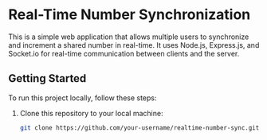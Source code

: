 # Real-Time Number Synchronization

This is a simple web application that allows multiple users to synchronize and increment a shared number in real-time. It uses Node.js, Express.js, and Socket.io for real-time communication between clients and the server.

## Getting Started

To run this project locally, follow these steps:

1. Clone this repository to your local machine:

   ```bash
   git clone https://github.com/your-username/realtime-number-sync.git
